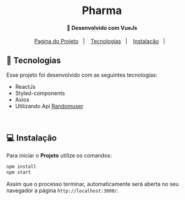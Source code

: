 <h1 align="center">
     Pharma 
</h1>

<h4 align="center">
  🚀 Desenvolvido com VueJs
</h4>

<p align="center">
  <a href="https://projetosistemapharma.netlify.app/">Pagina do Projeto</a>&nbsp;&nbsp;&nbsp;|&nbsp;&nbsp;&nbsp;
  <a href="#rocket-tecnologias">Tecnologias</a>&nbsp;&nbsp;&nbsp;|&nbsp;&nbsp;&nbsp;
  <a href="#-instalação">Instalação</a>&nbsp;&nbsp;&nbsp;|&nbsp;&nbsp;&nbsp;
  
</p>

## :rocket: Tecnologias

Esse projeto foi desenvolvido com as seguintes tecnologias:

- ReactJs
- Styled-components
- Axios 
- Utilizando Api [Randomuser](https://randomuser.me/)

<br>

## 💻 Instalação

Para iniciar o **Projeto** utilize os comandos:

```bash
npm install
npm start
```

Assim que o processo terminar, automaticamente será aberta no seu navegador a página `http://localhost:3000/`.
